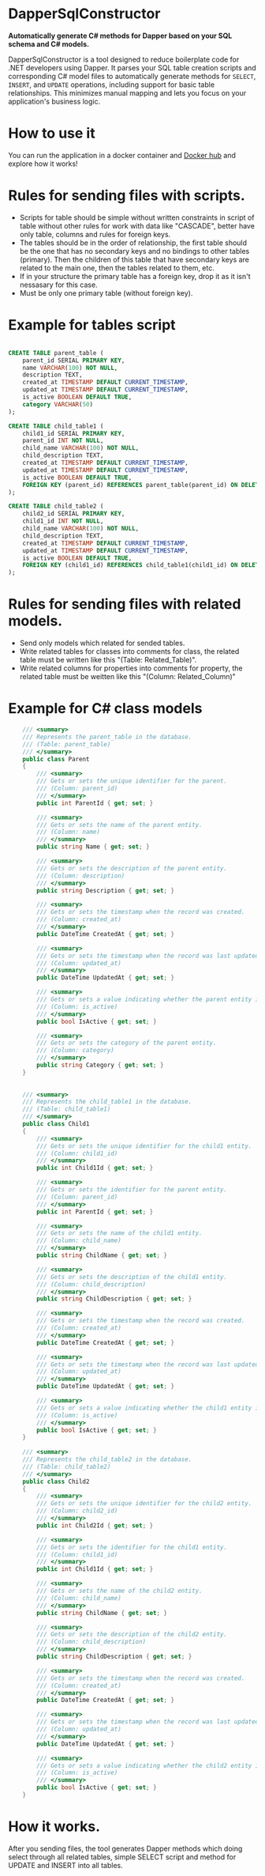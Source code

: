 # DapperSqlConstructor

**Automatically generate C# methods for Dapper based on your SQL schema and C# models.**

DapperSqlConstructor is a tool designed to reduce boilerplate code for .NET developers using Dapper. It parses your SQL table creation scripts and corresponding C# model files to automatically generate methods for `SELECT`, `INSERT`, and `UPDATE` operations, including support for basic table relationships. This minimizes manual mapping and lets you focus on your application's business logic.

# How to use it
You can run the application in a docker container and [Docker hub](https://hub.docker.com/r/tereschvlad/dappersqlconstructor) and explore how it works!

# Rules for sending files with scripts.
- Scripts for table should be simple without written constraints in script of table without other rules for work with data like "CASCADE", better have only table, columns and rules for foreign keys.
- The tables should be in the order of relationship, the first table should be the one that has no secondary keys and no bindings to other tables (primary). Then the children of this table that have secondary keys are related to the main one, then the tables related to them, etc.
- If in your structure the primary table has a foreign key, drop it as it isn't nessasary for this case.
- Must be only one primary table (without foreign key).

# Example for tables script

```SQL

CREATE TABLE parent_table (
    parent_id SERIAL PRIMARY KEY,
    name VARCHAR(100) NOT NULL,
    description TEXT,
    created_at TIMESTAMP DEFAULT CURRENT_TIMESTAMP,
    updated_at TIMESTAMP DEFAULT CURRENT_TIMESTAMP,
    is_active BOOLEAN DEFAULT TRUE,
    category VARCHAR(50)
);

CREATE TABLE child_table1 (
    child1_id SERIAL PRIMARY KEY,
    parent_id INT NOT NULL,
    child_name VARCHAR(100) NOT NULL,
    child_description TEXT,
    created_at TIMESTAMP DEFAULT CURRENT_TIMESTAMP,
    updated_at TIMESTAMP DEFAULT CURRENT_TIMESTAMP,
    is_active BOOLEAN DEFAULT TRUE,
    FOREIGN KEY (parent_id) REFERENCES parent_table(parent_id) ON DELETE CASCADE
);

CREATE TABLE child_table2 (
    child2_id SERIAL PRIMARY KEY,
    child1_id INT NOT NULL,
    child_name VARCHAR(100) NOT NULL,
    child_description TEXT,
    created_at TIMESTAMP DEFAULT CURRENT_TIMESTAMP,
    updated_at TIMESTAMP DEFAULT CURRENT_TIMESTAMP,
    is_active BOOLEAN DEFAULT TRUE,
    FOREIGN KEY (child1_id) REFERENCES child_table1(child1_id) ON DELETE CASCADE
);

```
# Rules for sending files with related models. 
- Send only models which related for sended tables.
- Write related tables for classes into comments for class, the related table must be written like this "(Table: Related_Table)".
- Write related columns for properties into comments for property, the related table must be weitten like this "(Column: Related_Column)"

# Example for C# class models

```C#
    /// <summary>
    /// Represents the parent_table in the database.
    /// (Table: parent_table)
    /// </summary>
    public class Parent
    {
        /// <summary>
        /// Gets or sets the unique identifier for the parent.
        /// (Column: parent_id)
        /// </summary>
        public int ParentId { get; set; }

        /// <summary>
        /// Gets or sets the name of the parent entity.
        /// (Column: name)
        /// </summary>
        public string Name { get; set; }

        /// <summary>
        /// Gets or sets the description of the parent entity.
        /// (Column: description)
        /// </summary>
        public string Description { get; set; }

        /// <summary>
        /// Gets or sets the timestamp when the record was created.
        /// (Column: created_at)
        /// </summary>
        public DateTime CreatedAt { get; set; }

        /// <summary>
        /// Gets or sets the timestamp when the record was last updated.
        /// (Column: updated_at)
        /// </summary>
        public DateTime UpdatedAt { get; set; }

        /// <summary>
        /// Gets or sets a value indicating whether the parent entity is active.
        /// (Column: is_active)
        /// </summary>
        public bool IsActive { get; set; }

        /// <summary>
        /// Gets or sets the category of the parent entity.
        /// (Column: category)
        /// </summary>
        public string Category { get; set; }
    }
	
	
	/// <summary>
    /// Represents the child_table1 in the database.
    /// (Table: child_table1)
    /// </summary>
    public class Child1
    {
        /// <summary>
        /// Gets or sets the unique identifier for the child1 entity.
        /// (Column: child1_id)
        /// </summary>
        public int Child1Id { get; set; }

        /// <summary>
        /// Gets or sets the identifier for the parent entity.
        /// (Column: parent_id)
        /// </summary>
        public int ParentId { get; set; }

        /// <summary>
        /// Gets or sets the name of the child1 entity.
        /// (Column: child_name)
        /// </summary>
        public string ChildName { get; set; }

        /// <summary>
        /// Gets or sets the description of the child1 entity.
        /// (Column: child_description)
        /// </summary>
        public string ChildDescription { get; set; }

        /// <summary>
        /// Gets or sets the timestamp when the record was created.
        /// (Column: created_at)
        /// </summary>
        public DateTime CreatedAt { get; set; }

        /// <summary>
        /// Gets or sets the timestamp when the record was last updated.
        /// (Column: updated_at)
        /// </summary>
        public DateTime UpdatedAt { get; set; }

        /// <summary>
        /// Gets or sets a value indicating whether the child1 entity is active.
        /// (Column: is_active)
        /// </summary>
        public bool IsActive { get; set; }
    }
	
	/// <summary>
    /// Represents the child_table2 in the database.
    /// (Table: child_table2)
    /// </summary>
    public class Child2
    {
        /// <summary>
        /// Gets or sets the unique identifier for the child2 entity.
        /// (Column: child2_id)
        /// </summary>
        public int Child2Id { get; set; }

        /// <summary>
        /// Gets or sets the identifier for the child1 entity.
        /// (Column: child1_id)
        /// </summary>
        public int Child1Id { get; set; }

        /// <summary>
        /// Gets or sets the name of the child2 entity.
        /// (Column: child_name)
        /// </summary>
        public string ChildName { get; set; }

        /// <summary>
        /// Gets or sets the description of the child2 entity.
        /// (Column: child_description)
        /// </summary>
        public string ChildDescription { get; set; }

        /// <summary>
        /// Gets or sets the timestamp when the record was created.
        /// (Column: created_at)
        /// </summary>
		public DateTime CreatedAt { get; set; }

        /// <summary>
        /// Gets or sets the timestamp when the record was last updated.
        /// (Column: updated_at)
        /// </summary>
        public DateTime UpdatedAt { get; set; }

        /// <summary>
        /// Gets or sets a value indicating whether the child2 entity is active.
        /// (Column: is_active)
        /// </summary>
        public bool IsActive { get; set; }
    }

```
# How it works.
After you sending files, the tool generates Dapper methods which doing select through all related tables, simple SELECT script and method for UPDATE and INSERT into all tables. 
